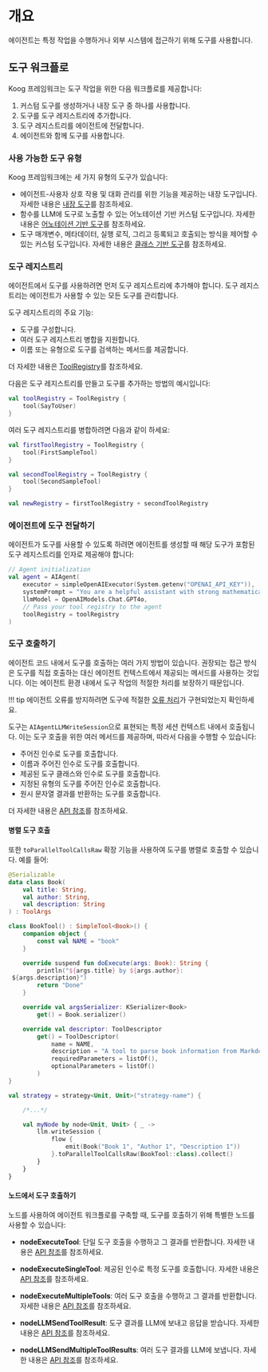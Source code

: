 # 개요

에이전트는 특정 작업을 수행하거나 외부 시스템에 접근하기 위해 도구를 사용합니다.

## 도구 워크플로

Koog 프레임워크는 도구 작업을 위한 다음 워크플로를 제공합니다:

1.  커스텀 도구를 생성하거나 내장 도구 중 하나를 사용합니다.
2.  도구를 도구 레지스트리에 추가합니다.
3.  도구 레지스트리를 에이전트에 전달합니다.
4.  에이전트와 함께 도구를 사용합니다.

### 사용 가능한 도구 유형

Koog 프레임워크에는 세 가지 유형의 도구가 있습니다:

-   에이전트-사용자 상호 작용 및 대화 관리를 위한 기능을 제공하는 내장 도구입니다. 자세한 내용은 [내장 도구](built-in-tools.md)를 참조하세요.
-   함수를 LLM에 도구로 노출할 수 있는 어노테이션 기반 커스텀 도구입니다. 자세한 내용은 [어노테이션 기반 도구](annotation-based-tools.md)를 참조하세요.
-   도구 매개변수, 메타데이터, 실행 로직, 그리고 등록되고 호출되는 방식을 제어할 수 있는 커스텀 도구입니다. 자세한 내용은 [클래스 기반 도구](class-based-tools.md)를 참조하세요.

### 도구 레지스트리

에이전트에서 도구를 사용하려면 먼저 도구 레지스트리에 추가해야 합니다.
도구 레지스트리는 에이전트가 사용할 수 있는 모든 도구를 관리합니다.

도구 레지스트리의 주요 기능:

-   도구를 구성합니다.
-   여러 도구 레지스트리 병합을 지원합니다.
-   이름 또는 유형으로 도구를 검색하는 메서드를 제공합니다.

더 자세한 내용은 [ToolRegistry](https://api.koog.ai/agents/agents-tools/ai.koog.agents.core.tools/-tool-registry/index.html)를 참조하세요.

다음은 도구 레지스트리를 만들고 도구를 추가하는 방법의 예시입니다:

<!--- INCLUDE
import ai.koog.agents.core.tools.ToolRegistry
import ai.koog.agents.ext.tool.SayToUser
-->
```kotlin
val toolRegistry = ToolRegistry {
    tool(SayToUser)
}
```
<!--- KNIT example-tools-overview-01.kt -->

여러 도구 레지스트리를 병합하려면 다음과 같이 하세요:

<!--- INCLUDE
import ai.koog.agents.core.tools.ToolRegistry
import ai.koog.agents.ext.tool.AskUser
import ai.koog.agents.ext.tool.SayToUser

typealias FirstSampleTool = AskUser
typealias SecondSampleTool = SayToUser
-->
```kotlin
val firstToolRegistry = ToolRegistry {
    tool(FirstSampleTool)
}

val secondToolRegistry = ToolRegistry {
    tool(SecondSampleTool)
}

val newRegistry = firstToolRegistry + secondToolRegistry
```
<!--- KNIT example-tools-overview-02.kt -->

### 에이전트에 도구 전달하기

에이전트가 도구를 사용할 수 있도록 하려면 에이전트를 생성할 때 해당 도구가 포함된 도구 레지스트리를 인자로 제공해야 합니다:

<!--- INCLUDE
import ai.koog.agents.core.agent.AIAgent
import ai.koog.agents.example.exampleToolsOverview01.toolRegistry
import ai.koog.prompt.executor.clients.openai.OpenAIModels
import ai.koog.prompt.executor.llms.all.simpleOpenAIExecutor
-->
```kotlin
// Agent initialization
val agent = AIAgent(
    executor = simpleOpenAIExecutor(System.getenv("OPENAI_API_KEY")),
    systemPrompt = "You are a helpful assistant with strong mathematical skills.",
    llmModel = OpenAIModels.Chat.GPT4o,
    // Pass your tool registry to the agent
    toolRegistry = toolRegistry
)
```
<!--- KNIT example-tools-overview-03.kt -->

### 도구 호출하기

에이전트 코드 내에서 도구를 호출하는 여러 가지 방법이 있습니다. 권장되는 접근 방식은 도구를 직접 호출하는 대신 에이전트 컨텍스트에서 제공되는 메서드를 사용하는 것입니다. 이는 에이전트 환경 내에서 도구 작업의 적절한 처리를 보장하기 때문입니다.

!!! tip
    에이전트 오류를 방지하려면 도구에 적절한 [오류 처리](agent-events.md)가 구현되었는지 확인하세요.

도구는 `AIAgentLLMWriteSession`으로 표현되는 특정 세션 컨텍스트 내에서 호출됩니다.
이는 도구 호출을 위한 여러 메서드를 제공하며, 따라서 다음을 수행할 수 있습니다:

-   주어진 인수로 도구를 호출합니다.
-   이름과 주어진 인수로 도구를 호출합니다.
-   제공된 도구 클래스와 인수로 도구를 호출합니다.
-   지정된 유형의 도구를 주어진 인수로 호출합니다.
-   원시 문자열 결과를 반환하는 도구를 호출합니다.

더 자세한 내용은 [API 참조](https://api.koog.ai/agents/agents-core/ai.koog.agents.core.agent.session/-a-i-agent-l-l-m-write-session/index.html)를 참조하세요.

#### 병렬 도구 호출

또한 `toParallelToolCallsRaw` 확장 기능을 사용하여 도구를 병렬로 호출할 수 있습니다. 예를 들어:

<!--- INCLUDE
import ai.koog.agents.core.dsl.builder.strategy
import ai.koog.agents.core.tools.SimpleTool
import ai.koog.agents.core.tools.ToolArgs
import ai.koog.agents.core.tools.ToolDescriptor
import kotlinx.coroutines.flow.collect
import kotlinx.coroutines.flow.flow
import kotlinx.serialization.KSerializer
import kotlinx.serialization.Serializable
-->
```kotlin
@Serializable
data class Book(
    val title: String,
    val author: String,
    val description: String
) : ToolArgs

class BookTool() : SimpleTool<Book>() {
    companion object {
        const val NAME = "book"
    }

    override suspend fun doExecute(args: Book): String {
        println("${args.title} by ${args.author}:
 ${args.description}")
        return "Done"
    }

    override val argsSerializer: KSerializer<Book>
        get() = Book.serializer()

    override val descriptor: ToolDescriptor
        get() = ToolDescriptor(
            name = NAME,
            description = "A tool to parse book information from Markdown",
            requiredParameters = listOf(),
            optionalParameters = listOf()
        )
}

val strategy = strategy<Unit, Unit>("strategy-name") {

    /*...*/

    val myNode by node<Unit, Unit> { _ ->
        llm.writeSession {
            flow {
                emit(Book("Book 1", "Author 1", "Description 1"))
            }.toParallelToolCallsRaw(BookTool::class).collect()
        }
    }
}

```
<!--- KNIT example-tools-overview-04.kt -->

#### 노드에서 도구 호출하기

노드를 사용하여 에이전트 워크플로를 구축할 때, 도구를 호출하기 위해 특별한 노드를 사용할 수 있습니다:

*   **nodeExecuteTool**: 단일 도구 호출을 수행하고 그 결과를 반환합니다. 자세한 내용은 [API 참조](https://api.koog.ai/agents/agents-core/ai.koog.agents.core.dsl.extension/node-execute-tool.html)를 참조하세요.

*   **nodeExecuteSingleTool**: 제공된 인수로 특정 도구를 호출합니다. 자세한 내용은 [API 참조](https://api.koog.ai/agents/agents-core/ai.koog.agents.core.dsl.extension/node-execute-single-tool.html)를 참조하세요.

*   **nodeExecuteMultipleTools**: 여러 도구 호출을 수행하고 그 결과를 반환합니다. 자세한 내용은 [API 참조](https://api.koog.ai/agents/agents-core/ai.koog.agents.core.dsl.extension/node-execute-multiple-tools.html)를 참조하세요.

*   **nodeLLMSendToolResult**: 도구 결과를 LLM에 보내고 응답을 받습니다. 자세한 내용은 [API 참조](https://api.koog.ai/agents/agents-core/ai.koog.agents.core.dsl.extension/node-l-l-m-send-tool-result.html)를 참조하세요.

*   **nodeLLMSendMultipleToolResults**: 여러 도구 결과를 LLM에 보냅니다. 자세한 내용은 [API 참조](https://api.koog.ai/agents/agents-core/ai.koog.agents.core.dsl.extension/node-l-l-m-send-multiple-tool-results.html)를 참조하세요.